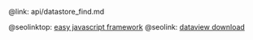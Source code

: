 @link: api/datastore_find.md

@seolinktop: [easy javascript framework](https://webix.com)
@seolink: [dataview download](https://webix.com/widget/dataview/)